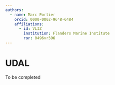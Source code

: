 ```yaml
---
authors:
  - name: Marc Portier 
    orcid: 0000-0002-9648-6484
    affiliations:
      - id: VLIZ
        institution: Flanders Marine Institute
        ror: 0496vr396
---
```


# UDAL

To be completed